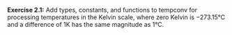 **Exercise 2.1:** Add types, constants, and functions to tempconv for processing temperatures in the Kelvin scale, where zero Kelvin is −273.15°C and a difference of 1K has the same magnitude as 1°C.
